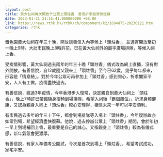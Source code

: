 ```yaml
---
layout: post
title: 黃大仙祠再次開放予公眾上頭炷香　善信祈求經濟快復蘇
date: 2023-01-21 21:16:41.000000000 +08:00
link: https://news.rthk.hk/rthk/ch/component/k2/1684875-20230121.htm
categories: rthk
---
```


嗇色園黃大仙祠在年三十晚，開放讓善信入內等候上「頭炷香」，並通宵開放至初一晚上9時。大批市民晚上8時許前，已在黃大仙祠外的廟宇廣場排隊，等候入祠上香。

受疫情影響，黃大仙祠過去兩年的年三十晚「頭炷香」儀式改為網上直播，沒有對外開放。有善信說，自12歲隨父親來上「頭炷香」至今已62歲，幾乎每年都來，形容是「情意結」。對於今年公眾可再參加上「頭炷香」感到開心，祈求闔家平安，人人有工做，疫情盡快過去。

有善信說，經過3年疫情，今年香港步入復常，決定親自到黃大仙祠上「頭炷香」，晚上7時許已帶備隨身摺椅到場排隊，希望入祠後「霸個靚位」，祈求身體健康，又認為親身入祠上「頭炷香」較心安理得，相信未來一年可以平安順利。

有市民過去多年的年三十下午，都會到場排隊等入場上「頭炷香」，今年復辦故亦如常到場，希望經濟盡快復蘇。他說，過去停辦公眾上「頭炷香」期間，會於年初一早上到場補回上香，最重要是自己的誠心，又指親身上「頭炷香」較為有儀式感，新年氣氛會更濃厚。

有善信說，有家人凖備考公開試，今次是首次到場上「頭炷香」，希望考試成功，家宅平安。
